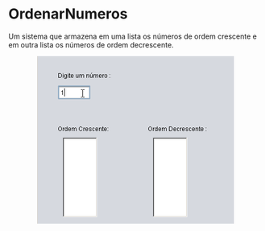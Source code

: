 # OrdenarNumeros
Um sistema que armazena em uma lista os números de ordem crescente e em outra lista os números de ordem decrescente.

<p align="center">
  <img src="OrdenarNumeros/src/ordenarnumeros/to_readme/gifOrdenarNumero.gif"/>  
</p>
